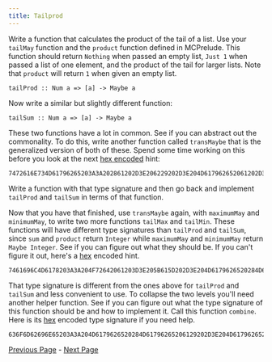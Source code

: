```yaml
---
title: Tailprod
---
```


Write a function that calculates the product of the tail of a list.  Use your
`tailMay` function and the `product` function defined in MCPrelude.  This
function should return `Nothing` when passed an empty list, `Just 1` when passed
a list of one element, and the product of the tail for larger lists.  Note that
`product` will return `1` when given an empty list.

    tailProd :: Num a => [a] -> Maybe a

Now write a similar but slightly different function:

    tailSum :: Num a => [a] -> Maybe a

<!--
TODO: transMaybe is supposed to be fmap. Why would this prompt make readers
think of fmap? Instead, we should use an alternative problem that uses an
existing Maybe and modifies it into another Maybe.
-->

These two functions have a lot in common.  See if you can abstract out the
commonality.  To do this, write another function called `transMaybe` that is
the generalized version of both of these.  Spend some time working on this
before you look at the next [hex
encoded](http://www.convertstring.com/EncodeDecode/HexDecode) hint:

    7472616E734D61796265203A3A202861202D3E206229202D3E204D617962652061202D3E204D617962652062

Write a function with that type signature and then go back and implement
`tailProd` and `tailSum` in terms of that function.

Now that you have that finished, use `transMaybe` again, with `maximumMay` and
`minimumMay`, to write two more functions `tailMax` and `tailMin`. These
functions will have different type signatures than `tailProd` and `tailSum`,
since `sum` and `product` return `Integer` while `maximumMay` and `minimumMay`
return `Maybe Integer`. See if you can figure out what they should be. If you
can't figure it out, here's a
[hex](http://www.convertstring.com/EncodeDecode/HexDecode) encoded hint.

    7461696C4D6178203A3A204F72642061203D3E205B615D202D3E204D6179626520284D61796265206129

That type signature is different from the ones above for `tailProd` and
`tailSum` and less convenient to use. To collapse the two levels you'll need
another helper function. See if you can figure out what the type signature of
this function should be and how to implement it. Call this function `combine`.
Here is its [hex](http://www.convertstring.com/EncodeDecode/HexDecode) encoded
type signature if you need help.

    636F6D62696E65203A3A204D6179626520284D61796265206129202D3E204D617962652061

[Previous Page](ex2-5.html) - [Next Page](set3.html)
